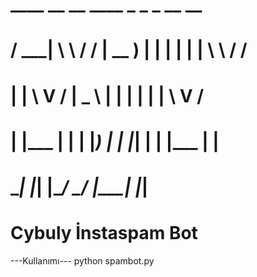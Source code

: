 #     ____  __   __  ____    _   _   _      __   __
#    / ___| \ \ / / | __ )  | | | | | |     \ \ / /
#   | |      \ V /  |  _ \  | | | | | |      \ V / 
#   | |___    | |   | |_) | | |_| | | |___    | |  
#    \____|   |_|   |____/   \___/  |_____|   |_|  
                                                

# Cybuly İnstaspam Bot

---Kullanımı---
python spambot.py
